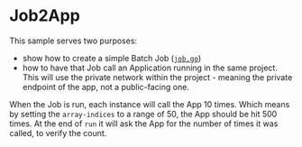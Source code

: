 # Job2App

This sample serves two purposes:
- show how to create a simple Batch Job ([`job.go`](./job.go))
- how to have that Job call an Application running in the same project. This
  will use the private network within the project - meaning the private
  endpoint of the app, not a public-facing one.

When the Job is run, each instance will call the App 10 times. Which means
by setting the `array-indices` to a range of 50, the App should be hit 500
times. At the end of `run` it will ask the App for the number of times it
was called, to verify the count.
